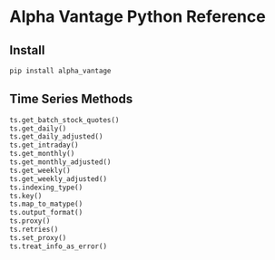 # Alpha Vantage Python Reference

## Install
```python
pip install alpha_vantage
```

## Time Series Methods
```python
ts.get_batch_stock_quotes()
ts.get_daily()
ts.get_daily_adjusted()
ts.get_intraday()
ts.get_monthly()
ts.get_monthly_adjusted()
ts.get_weekly()
ts.get_weekly_adjusted()
ts.indexing_type()
ts.key()
ts.map_to_matype()
ts.output_format()
ts.proxy()
ts.retries()
ts.set_proxy()
ts.treat_info_as_error()
```
